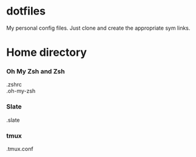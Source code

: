 dotfiles
========

My personal config files. Just clone and create the appropriate sym links.

Home directory
==============
### Oh My Zsh and Zsh
.zshrc  
.oh-my-zsh
### Slate
.slate
### tmux
.tmux.conf